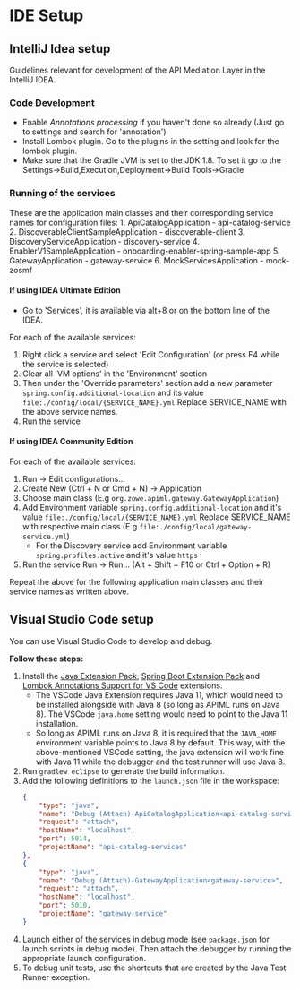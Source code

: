 # IDE Setup

## IntelliJ Idea setup

Guidelines relevant for development of the API Mediation Layer in the IntelliJ IDEA. 

### Code Development

- Enable _Annotations processing_ if you haven't done so already (Just go to settings and search for 'annotation')
- Install Lombok plugin. Go to the plugins in the setting and look for the lombok plugin. 
- Make sure that the Gradle JVM is set to the JDK 1.8. To set it go to the Settings->Build,Execution,Deployment->Build Tools->Gradle

### Running of the services

These are the application main classes and their corresponding service names for configuration files:
    1. ApiCatalogApplication - api-catalog-service
    2. DiscoverableClientSampleApplication - discoverable-client
    3. DiscoveryServiceApplication - discovery-service
    4. EnablerV1SampleApplication - onboarding-enabler-spring-sample-app
    5. GatewayApplication - gateway-service
    6. MockServicesApplication - mock-zosmf

#### If using IDEA Ultimate Edition
- Go to 'Services', it is available via alt+8 or on the bottom line of the IDEA.

For each of the available services:

1. Right click a service and select 'Edit Configuration' (or press F4 while the service is selected)
2. Clear all 'VM options' in the 'Environment' section
3. Then under the 'Override parameters' section add a new parameter `spring.config.additional-location` and its value `file:./config/local/{SERVICE_NAME}.yml` Replace SERVICE_NAME with the above service names.
4. Run the service

#### If using IDEA Community Edition

For each of the available services:

1. Run -> Edit configurations...
2. Create New (Ctrl + N or Cmd + N) -> Application
3. Choose main class (E.g `org.zowe.apiml.gateway.GatewayApplication`)
4. Add Environment variable `spring.config.additional-location` and it's value `file:./config/local/{SERVICE_NAME}.yml` Replace SERVICE_NAME with respective main class (E.g `file:./config/local/gateway-service.yml`)
    * For the Discovery service add Environment variable `spring.profiles.active` and it's value `https`
5. Run the service Run -> Run... (Alt + Shift + F10 or Ctrl + Option + R)

Repeat the above for the following application main classes and their service names as written above.    

## Visual Studio Code setup

You can use Visual Studio Code to develop and debug.

**Follow these steps:**

1. Install the [Java Extension Pack](https://marketplace.visualstudio.com/items?itemName=vscjava.vscode-java-pack), [Spring Boot Extension Pack](https://marketplace.visualstudio.com/items?itemName=Pivotal.vscode-boot-dev-pack) and [Lombok Annotations Support for VS Code](https://marketplace.visualstudio.com/items?itemName=GabrielBB.vscode-lombok) extensions.
    * The VSCode Java Extension requires Java 11, which would need to be installed alongside with Java 8 (so long as APIML runs on Java 8). The VSCode `java.home` setting would need to point to the Java 11 installation.
    * So long as APIML runs on Java 8, it is required that the `JAVA_HOME` environment variable points to Java 8 by default. This way, with the above-mentioned VSCode setting, the java extension will work fine with Java 11 while the debugger and the test runner will use Java 8.
2. Run `gradlew eclipse` to generate the build information.
3. Add the following definitions to the `launch.json` file in the workspace:
    ```json
    {
        "type": "java",
        "name": "Debug (Attach)-ApiCatalogApplication<api-catalog-services>",
        "request": "attach",
        "hostName": "localhost",
        "port": 5014,
        "projectName": "api-catalog-services"
    },
    {
        "type": "java",
        "name": "Debug (Attach)-GatewayApplication<gateway-service>",
        "request": "attach",
        "hostName": "localhost",
        "port": 5010,
        "projectName": "gateway-service"
    }
    ```
4. Launch either of the services in debug mode (see `package.json` for launch scripts in debug mode). Then attach the debugger by running the appropriate launch configuration.
5. To debug unit tests, use the shortcuts that are created by the Java Test Runner exception.
